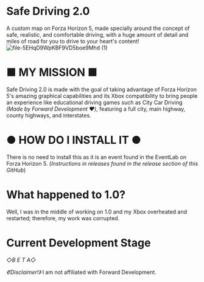 # Safe Driving 2.0
A custom map on Forza Horizon 5, made specially around the concept of safe, realistic, and comfortable driving, with a huge amount of detail and miles of road for you to drive to your heart's content!
![file-5EHqD9WpKBF9VD5boe9Mhd (1)](https://github.com/user-attachments/assets/dadd008b-01cc-471d-92b3-e3c0419c3eed)

# ■ MY MISSION ■
Safe Driving 2.0 is made with the goal of taking advantage of Forza Horizon 5's amazing graphical capabilities and its Xbox compatibility to bring people an experience like educational driving games such as City Car Driving *(Made by Forward Development ❤️)*, featuring a full city, main highway, county highways, and interstates.

# ● HOW DO I INSTALL IT ●
There is no need to install this as it is an event found in the EventLab on Forza Horizon 5. (*Instructions in releases found in the release section of this GitHub*)

# What happened to 1.0?
Well, I was in the middle of working on 1.0 and my Xbox overheated and restarted; therefore, my work was corrupted.

# Current Development Stage
*◇B E T A◇*

*《!Disclaimer!》* I am not affiliated with Forward Development.
